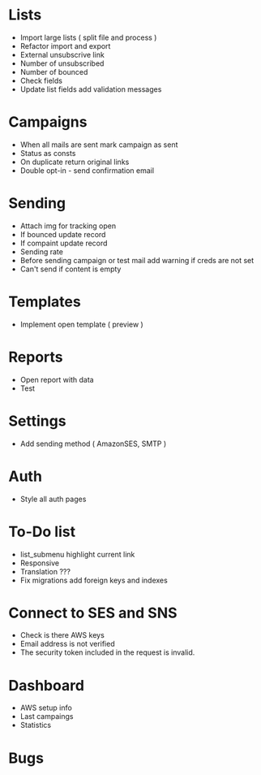 # Lists
- Import large lists ( split file and process )
- Refactor import and export
- External unsubscrive link
- Number of unsubscribed
- Number of bounced
- Check fields
- Update list fields add validation messages

# Campaigns
- When all mails are sent mark campaign as sent
- Status as consts
- On duplicate return original links
- Double opt-in  - send confirmation email

# Sending
- Attach img for tracking open
- If bounced update record
- If compaint update record
- Sending rate
- Before sending campaign or test mail add warning if creds are not set
- Can't send if content is empty

# Templates
- Implement open template ( preview )

# Reports
- Open report with data
- Test

# Settings
- Add sending method ( AmazonSES, SMTP )

# Auth
- Style all auth pages

# To-Do list
- list_submenu highlight current link
- Responsive
- Translation ???
- Fix migrations add foreign keys and indexes

# Connect to SES and SNS
- Check is there AWS keys
- Email address is not verified
- The security token included in the request is invalid.

# Dashboard
- AWS setup info
- Last campaings
- Statistics

# Bugs
